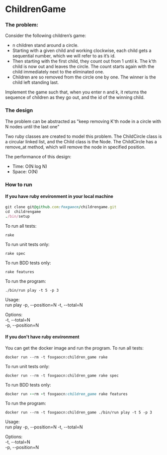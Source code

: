 # ChildrenGame

### The problem:
Consider the following children’s game:
* n children stand around a circle. 
* Starting with a given child and working clockwise, each child gets a sequential number, which we will refer to as it’s id. 
* Then starting with the first child, they count out from 1 until k. The k’th child is now out and leaves the circle. The count starts again with the child immediately next to the eliminated one.
* Children are so removed from the circle one by one. The winner is the child left standing last.

Implement the game such that, when you enter n and k, it returns the sequence of children as they go out, and the id of the winning child.

### The design
The problem can be abstracted as "keep removing K'th node in a circle with N nodes until the last one"

Two ruby classes are created to model this problem. The ChildCircle class is a circular linked list, and the Child class is the Node. The ChildCircle has a remove_at method, which will remove the node in specified position.

The performance of this design:
* Time: O(N log N)
* Space: O(N)

### How to run
#### If you have ruby environment in your local machine
```ruby
git clone git@github.com:foxgaocn/childrengame.git
cd  childrengame
./bin/setup
```
To run all tests:
```
rake
```

To run unit tests only:
```
rake spec
```

To run BDD tests only:
```ruby
rake features
```

To run the program:
```
./bin/run play -t 5 -p 3
```
Usage:  
  run play -p, --position=N -t, --total=N  

Options:  
  -t, --total=N  
  -p, --position=N  

#### If you don't have ruby environment
You can get the docker image and run the program.
To run all tests:
```
docker run --rm -t foxgaocn:children_game rake
```

To run unit tests only:
```
docker run --rm -t foxgaocn:children_game rake spec
```

To run BDD tests only:
```ruby
docker run --rm -t foxgaocn:children_game rake features
```

To run the program:
```
docker run --rm -t foxgaocn:children_game ./bin/run play -t 5 -p 3
```
Usage:  
  run play -p, --position=N -t, --total=N  

Options:  
  -t, --total=N  
  -p, --position=N  
